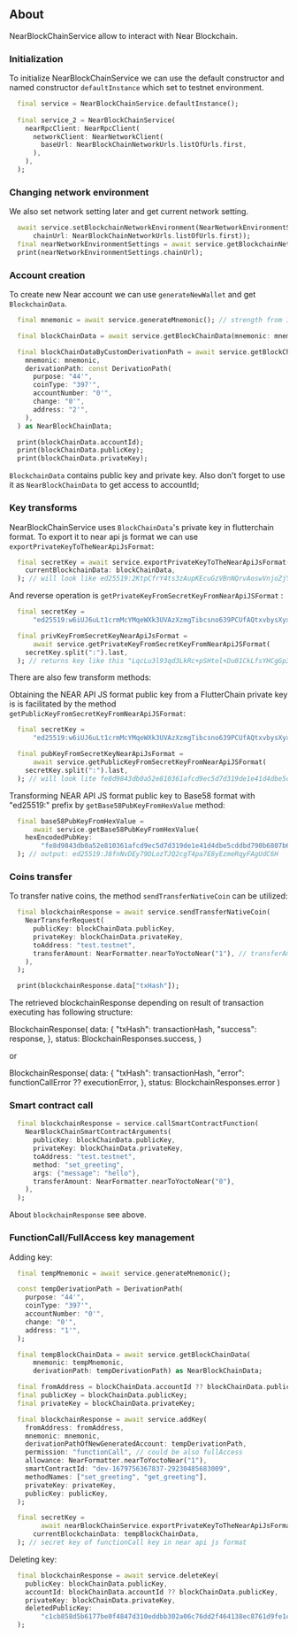 ## About
NearBlockChainService allow to interact with Near Blockchain.

### Initialization

To initialize NearBlockChainService we can use the default constructor and named constructor `defaultInstance` which set to testnet environment.

```dart
  final service = NearBlockChainService.defaultInstance();
  
  final service_2 = NearBlockChainService(
    nearRpcClient: NearRpcClient(
      networkClient: NearNetworkClient(
        baseUrl: NearBlockChainNetworkUrls.listOfUrls.first,
      ),
    ),
  );

```

### Changing network environment

We also set network setting later and get current network setting.

```dart
  await service.setBlockchainNetworkEnvironment(NearNetworkEnvironmentSettings(
      chainUrl: NearBlockChainNetworkUrls.listOfUrls.first));
  final nearNetworkEnvironmentSettings = await service.getBlockchainNetworkEnvironment() as NearNetworkEnvironmentSettings;
  print(nearNetworkEnvironmentSettings.chainUrl);
```

### Account creation

To create new Near account we can use `generateNewWallet` and get `BlockchainData`.

```dart
  final mnemonic = await service.generateMnemonic(); // strength from 128 (12 words) to 256 (24 words)

  final blockChainData = await service.getBlockChainData(mnemonic: mnemonic) as NearBlockChainData; // also available passphrase and derivation path (defaults to m/44'/397'/0'/0'/1')

  final blockChainDataByCustomDerivationPath = await service.getBlockChainData(
    mnemonic: mnemonic,
    derivationPath: const DerivationPath(
      purpose: "44'",
      coinType: "397'",
      accountNumber: "0'",
      change: "0'",
      address: "2'",
    ),
  ) as NearBlockChainData;

  print(blockChainData.accountId);
  print(blockChainData.publicKey);
  print(blockChainData.privateKey);
```

`BlockchainData` contains public key and private key. Also don't forget to use it as `NearBlockChainData` to get access to accountId;

### Key transforms

NearBlockChainService uses `BlockChainData`'s private key in flutterchain format. To export it to near api js format we can use `exportPrivateKeyToTheNearApiJsFormat`: 

```dart
  final secretKey = await service.exportPrivateKeyToTheNearApiJsFormat(
    currentBlockchainData: blockChainData,
  ); // will look like ed25519:2KtpCfrY4ts3zAupKEcuGzVBnNQrvAoswVnjoZjY1VZKhpKcaypsVqcCtfSW3pirTtWsyRzEcQeQwAuNHqLQ5pj6
```

And reverse operation is `getPrivateKeyFromSecretKeyFromNearApiJSFormat` :

```dart
  final secretKey =
      "ed25519:w6iUJ6uLt1crmMcYMqeWXk3UVAzXzmgTibcsno639PCUfAQtxvbysXyxeeKja6BuwcA7B8gcMDXm4WiHAo6UgfF"; // near api js format

  final privKeyFromSecretKeyNearApiJsFormat =
      await service.getPrivateKeyFromSecretKeyFromNearApiJSFormat(
    secretKey.split(":").last,
  ); // returns key like this "LqcLu3l93qd3LkRc+pSHtol+Du01CkLfsYHCgGp3Vc4="
```

There are also few transform methods:

Obtaining the NEAR API JS format public key from a FlutterChain private key is is facilitated by the method `getPublicKeyFromSecretKeyFromNearApiJSFormat`:

```dart
  final secretKey =
      "ed25519:w6iUJ6uLt1crmMcYMqeWXk3UVAzXzmgTibcsno639PCUfAQtxvbysXyxeeKja6BuwcA7B8gcMDXm4WiHAo6UgfF"; // near api js format

  final pubKeyFromSecretKeyNearApiJsFormat =
      await service.getPublicKeyFromSecretKeyFromNearApiJSFormat(
    secretKey.split(":").last, 
  ); // will look lite fe8d9843db0a52e810361afcd9ec5d7d319de1e41d4dbe5cddbd790b6807b6ae
```

Transforming NEAR API JS format public key to Base58 format with "ed25519:" prefix by `getBase58PubKeyFromHexValue` method:

```dart
  final base58PubKeyFromHexValue =
      await service.getBase58PubKeyFromHexValue(
    hexEncodedPubKey:
        "fe8d9843db0a52e810361afcd9ec5d7d319de1e41d4dbe5cddbd790b6807b6ae",
  ); // output: ed25519:J8fnNvDEy79DLozTJQ2cgT4pa7E8yEzmeRqyFAgUdC6H
```

### Coins transfer
To transfer native coins, the method `sendTransferNativeCoin` can be utilized:

```dart
  final blockchainResponse = await service.sendTransferNativeCoin(
    NearTransferRequest(
      publicKey: blockChainData.publicKey,
      privateKey: blockChainData.privateKey,
      toAddress: "test.testnet",
      transferAmount: NearFormatter.nearToYoctoNear("1"), // transferAmount must be in yoctoNEAR
    ),
  );

  print(blockchainResponse.data["txHash"]);
```

The retrieved blockchainResponse depending on result of transaction executing has following structure:

 BlockchainResponse(
  data: {
    "txHash": transactionHash,
    "success": response,
  },
  status: BlockchainResponses.success,
)

or

BlockchainResponse(
  data: {
    "txHash": transactionHash,
    "error": functionCallError ?? executionError,
  },
  status: BlockchainResponses.error
)

### Smart contract call

```dart
  final blockchainResponse = service.callSmartContractFunction(
    NearBlockChainSmartContractArguments(
      publicKey: blockChainData.publicKey,
      privateKey: blockChainData.privateKey,
      toAddress: "test.testnet",
      method: "set_greeting",
      args: {"message": "hello"},
      transferAmount: NearFormatter.nearToYoctoNear("0"),
    ),
  );
```

About `blockchainResponse` see above.

### FunctionCall/FullAccess key management

Adding key:

```dart
  final tempMnemonic = await service.generateMnemonic();

  const tempDerivationPath = DerivationPath(
    purpose: "44'",
    coinType: "397'",
    accountNumber: "0'",
    change: "0'",
    address: "1'",
  );

  final tempBlockChainData = await service.getBlockChainData(
      mnemonic: tempMnemonic,
      derivationPath: tempDerivationPath) as NearBlockChainData;

  final fromAddress = blockChainData.accountId ?? blockChainData.publicKey;
  final publicKey = blockChainData.publicKey;
  final privateKey = blockChainData.privateKey;

  final blockchainResponse = await service.addKey(
    fromAddress: fromAddress,
    mnemonic: mnemonic,
    derivationPathOfNewGeneratedAccount: tempDerivationPath,
    permission: "functionCall", // could be also fullAccess
    allowance: NearFormatter.nearToYoctoNear("1"),
    smartContractId: "dev-1679756367837-29230485683009",
    methodNames: ["set_greeting", "get_greeting"],
    privateKey: privateKey,
    publicKey: publicKey,
  );

  final secretKey =
        await nearBlockChainService.exportPrivateKeyToTheNearApiJsFormat(
      currentBlockchainData: tempBlockChainData,
  ); // secret key of functionCall key in near api js format
```

Deleting key:

```dart
  final blockchainResponse = await service.deleteKey(
    publicKey: blockChainData.publicKey,
    accountId: blockChainData.accountId ?? blockChainData.publicKey,
    privateKey: blockChainData.privateKey,
    deletedPublicKey:
        "c1cb858d5b6177be0f4847d310eddbb302a06c76dd2f464138ec8761d9fe1c54",
  );
```